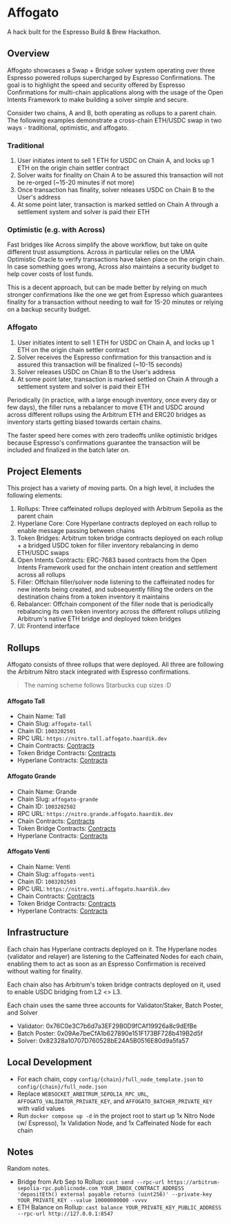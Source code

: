 # Affogato

A hack built for the Espresso Build & Brew Hackathon.

## Overview

Affogato showcases a Swap + Bridge solver system operating over three Espresso powered rollups supercharged by Espresso Confirmations. The goal is to highlight the speed and security offered by Espresso Confirmations for multi-chain applications along with the usage of the Open Intents Framework to make building a solver simple and secure.

Consider two chains, A and B, both operating as rollups to a parent chain. The following examples demonstrate a cross-chain ETH/USDC swap in two ways - traditional, optimistic, and affogato.

### Traditional

1. User initiates intent to sell 1 ETH for USDC on Chain A, and locks up 1 ETH on the origin chain settler contract
2. Solver waits for finality on Chain A to be assured this transaction will not be re-orged (~15-20 minutes if not more)
3. Once transaction has finality, solver releases USDC on Chain B to the User's address
4. At some point later, transaction is marked settled on Chain A through a settlement system and solver is paid their ETH

### Optimistic (e.g. with Across)

Fast bridges like Across simplify the above workflow, but take on quite different trust assumptions. Across in particular relies on the UMA Optimistic Oracle to verify transactions have taken place on the origin chain. In case something goes wrong, Across also maintains a security budget to help cover costs of lost funds.

This is a decent approach, but can be made better by relying on much stronger confirmations like the one we get from Espresso which guarantees finality for a transaction without needing to wait for 15-20 minutes or relying on a backup security budget.

### Affogato

1. User initiates intent to sell 1 ETH for USDC on Chain A, and locks up 1 ETH on the origin chain settler contract
2. Solver receives the Espresso confirmation for this transaction and is assured this transaction will be finalized (~10-15 seconds)
3. Solver releases USDC on Chian B to the User's address
4. At some point later, transaction is marked settled on Chain A through a settlement system and solver is paid their ETH

Periodically (in practice, with a large enough inventory, once every day or few days), the filler runs a rebalancer to move ETH and USDC around across different rollups using the Arbitrum ETH and ERC20 bridges as inventory starts getting biased towards certain chains.

The faster speed here comes with zero tradeoffs unlike optimistic bridges because Espresso's confirmations guarantee the transaction will be included and finalized in the batch later on.

## Project Elements

This project has a variety of moving parts. On a high level, it includes the following elements:

1. Rollups: Three caffeinated rollups deployed with Arbitrum Sepolia as the parent chain
2. Hyperlane Core: Core Hyperlane contracts deployed on each rollup to enable message passing between chains
3. Token Bridges: Arbitrum token bridge contracts deployed on each rollup + a bridged USDC token for filler inventory rebalancing in demo ETH/USDC swaps
4. Open Intents Contracts: ERC-7683 based contracts from the Open Intents Framework used for the onchain intent creation and settlement across all rollups
5. Filler: Offchain filler/solver node listening to the caffeinated nodes for new intents being created, and subsequently filling the orders on the destination chains from a token inventory it maintains
6. Rebalancer: Offchain component of the filler node that is periodically rebalancing its own token inventory across the different rollups utilizing Arbitrum's native ETH bridge and deployed token bridges
7. UI: Frontend interface

## Rollups

Affogato consists of three rollups that were deployed. All three are following the Arbitrum Nitro stack integrated with Espresso confirmations.

> The naming scheme follows Starbucks cup sizes :D

#### Affogato Tall

- Chain Name: Tall
- Chain Slug: `affogato-tall`
- Chain ID: `1003202501`
- RPC URL: `https://nitro.tall.affogato.haardik.dev`
- Chain Contracts: [Contracts](./config/tall/nitro-contracts.deployment.md)
- Token Bridge Contracts: [Contracts](./config/tall/token-bridge-contracts.deployment.md)
- Hyperlane Contracts: [Contracts](./config/tall/hyperlane-contracts.deployment.md)

#### Affogato Grande

- Chain Name: Grande
- Chain Slug: `affogato-grande`
- Chain ID: `1003202502`
- RPC URL: `https://nitro.grande.affogato.haardik.dev`
- Chain Contracts: [Contracts](./config/grande/nitro-contracts.deployment.md)
- Token Bridge Contracts: [Contracts](./config/grande/token-bridge-contracts.deployment.md)
- Hyperlane Contracts: [Contracts](./config/grande/hyperlane-contracts.deployment.md)

#### Affogato Venti

- Chain Name: Venti
- Chain Slug: `affogato-venti`
- Chain ID: `1003202503`
- RPC URL: `https://nitro.venti.affogato.haardik.dev`
- Chain Contracts: [Contracts](./config/venti/nitro-contracts.deployment.md)
- Token Bridge Contracts: [Contracts](./config/venti/token-bridge-contracts.deployment.md)
- Hyperlane Contracts: [Contracts](./config/venti/hyperlane-contracts.deployment.md)

## Infrastructure

Each chain has Hyperlane contracts deployed on it. The Hyperlane nodes (validator and relayer) are listening to the Caffeinated Nodes for each chain, enabling them to act as soon as an Espresso Confirmation is received without waiting for finality.

Each chain also has Arbitrum's token bridge contracts deployed on it, used to enable USDC bridging from L2 <> L3.

Each chain uses the same three accounts for Validator/Staker, Batch Poster, and Solver

- Validator: 0x76C0e3C7b6d7a3EF29B0D9fCAf19926a8c9dEfBe
- Batch Poster: 0x09Ae7beCfA1b627890e151F173BF728b419B2d5f
- Solver: 0x82328a10707D760528bE24A5B0516E80d9a5fa57

## Local Development

- For each chain, copy `config/{chain}/full_node_template.json` to `config/{chain}/full_node.json`
- Replace `WEBSOCKET_ARBITRUM_SEPOLIA_RPC_URL`, `AFFOGATO_VALIDATOR_PRIVATE_KEY`, and `AFFOGATO_BATCHER_PRIVATE_KEY` with valid values
- Run `docker compose up -d` in the project root to start up 1x Nitro Node (w/ Espresso), 1x Validation Node, and 1x Caffeinated Node for each chain

## Notes

Random notes.

- Bridge from Arb Sep to Rollup: `cast send --rpc-url https://arbitrum-sepolia-rpc.publicnode.com YOUR_INBOX_CONTRACT_ADDRESS 'depositEth() external payable returns (uint256)' --private-key YOUR_PRIVATE_KEY --value 10000000000 -vvvv`
- ETH Balance on Rollup: `cast balance YOUR_PRIVATE_KEY_PUBLIC_ADDRESS --rpc-url http://127.0.0.1:8547`
